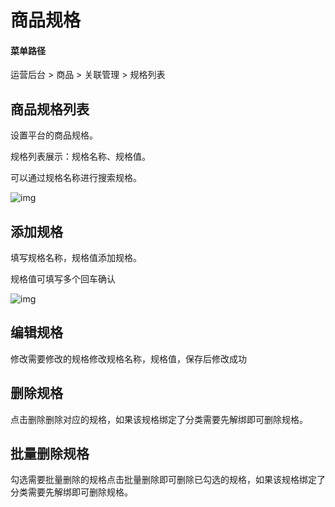 # 商品规格

#### 菜单路径

运营后台 > 商品 > 关联管理 > 规格列表

## 商品规格列表

设置平台的商品规格。

规格列表展示：规格名称、规格值。

可以通过规格名称进行搜索规格。

![img](https://docs.sellwell.cn/help/images/goodsSkuList.png)

## 添加规格

填写规格名称，规格值添加规格。

规格值可填写多个回车确认

![img](https://docs.sellwell.cn/help/images/goodsSkuAdd.png)

## 编辑规格

修改需要修改的规格修改规格名称，规格值，保存后修改成功

## 删除规格

点击删除删除对应的规格，如果该规格绑定了分类需要先解绑即可删除规格。

## 批量删除规格

勾选需要批量删除的规格点击批量删除即可删除已勾选的规格，如果该规格绑定了分类需要先解绑即可删除规格。